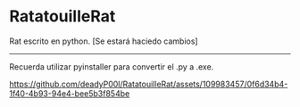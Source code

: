 # RatatouilleRat
Rat escrito en python. 
[Se estará haciedo cambios]

---------------------------------------------------------------------------------
Recuerda utilizar pyinstaller para convertir el .py a .exe.



https://github.com/deadyP00l/RatatouilleRat/assets/109983457/0f6d34b4-1f40-4b93-94e4-bee5b3f854be

